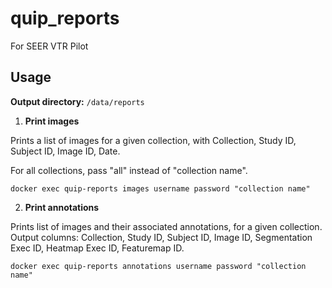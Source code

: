 # quip_reports
For SEER VTR Pilot

## Usage

**Output directory:** `/data/reports`

1. **Print images**

Prints a list of images for a given collection, with Collection, Study ID, Subject ID, Image ID, Date.  

For all collections, pass "all" instead of "collection name".
<!-- python3.6 images.py username password "collection name" -->

```
docker exec quip-reports images username password "collection name"
```

2. **Print annotations**

Prints list of images and their associated annotations, for a given collection.  Output columns: Collection, Study ID, Subject ID, Image ID, Segmentation Exec ID, Heatmap Exec ID, Featuremap ID.

<!-- For all collections, pass "all" instead of "collection name". -->
<!-- python3.6 annotations.py username password "collection name" -->

```
docker exec quip-reports annotations username password "collection name"
```

<!-- 
docker build -t quip_reports . && docker run --network="quip_distro_default" --name quip-reports -it -d quip_reports /bin/bash
-->
